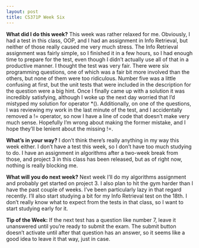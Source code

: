 ```yaml
---
layout: post
title: CS371P Week Six
---
```


__What did I do this week?__ This week was rather relaxed for me. Obviously, I had a test in this class, OOP, and I had an assignment in Info Retrieval, but neither of those really caused me very much stress. The Info Retrieval assignment was fairly simple, so I finished it in a few hours, so I had enough time to prepare for the test, even though I didn’t actually use all of that in a productive manner. I thought the test was very fair. There were six programming questions, one of which was a fair bit more involved than the others, but none of them were too ridiculous. Number five was a little confusing at first, but the unit tests that were included in the description for the question were a big hint. Once I finally came up with a solution it was incredibly satisfying, although I woke up the next day worried that I’d mistyped my solution for operator *(). Additionally, on one of the questions, I was reviewing my work in the last minute of the test, and I accidentally removed a != operator, so now I have a line of code that doesn’t make very much sense. Hopefully I’m wrong about making the former mistake, and I hope they’ll be lenient about the missing !=. 

__What’s in your way?__ I don’t think there’s really anything in my way this week either. I don’t have a test this week, so I don’t have too much studying to do. I have an assignment in algorithms after a two-week break from those, and project 3 in this class has been released, but as of right now, nothing is really blocking me.

__What will you do next week?__ Next week I’ll do my algorithms assignment and probably get started on project 3. I also plan to hit the gym harder than I have the past couple of weeks. I’ve been particularly lazy in that regard recently. I’ll also start studying a bit for my Info Retrieval test on the 18th. I don’t really know what to expect from the tests in that class, so I want to start studying early for it.

__Tip of the Week:__ If the next test has a question like number 7, leave it unanswered until you’re ready to submit the exam. The submit button doesn’t activate until after that question has an answer, so it seems like a good idea to leave it that way, just in case.
